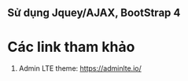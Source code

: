 ## Sử dụng Jquey/AJAX, BootStrap 4 ##
# Các link tham khảo #
1. Admin LTE theme: https://adminlte.io/